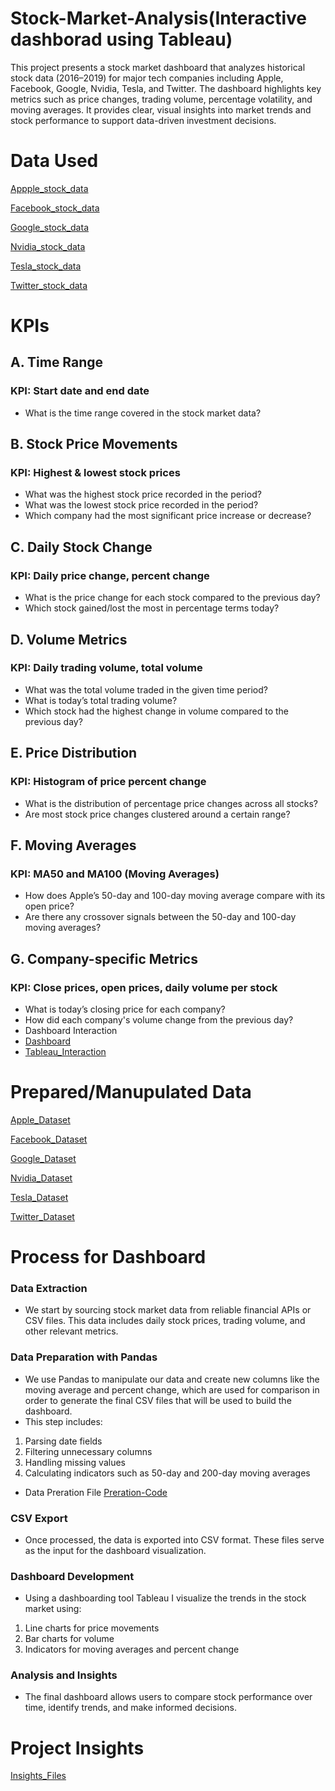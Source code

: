 # Stock-Market-Analysis(Interactive dashborad using Tableau)
This project presents a stock market dashboard that analyzes historical stock data (2016–2019) for major tech companies including Apple, Facebook, Google, Nvidia, Tesla, and Twitter. The dashboard highlights key metrics such as price changes, trading volume, percentage volatility, and moving averages. It provides clear, visual insights into market trends and stock performance to support data-driven investment decisions.
# Data Used
<a href="https://github.com/Pushkar2520/Stock-Market-Analysis/blob/main/AAPL.csv">Appple_stock_data<a/>

<a href="https://github.com/Pushkar2520/Stock-Market-Analysis/blob/main/FB.csv">Facebook_stock_data<a/>

<a href="https://github.com/Pushkar2520/Stock-Market-Analysis/blob/main/GOOGL.csv">Google_stock_data<a/>

<a href="https://github.com/Pushkar2520/Stock-Market-Analysis/blob/main/NVDA.csv">Nvidia_stock_data<a/>

<a href="https://github.com/Pushkar2520/Stock-Market-Analysis/blob/main/TSLA.csv">Tesla_stock_data<a/>

<a href="https://github.com/Pushkar2520/Stock-Market-Analysis/blob/main/TWTR.csv">Twitter_stock_data<a/>

# KPIs
## A.  Time Range
### KPI: Start date and end date
- What is the time range covered in the stock market data?

## B.  Stock Price Movements
### KPI: Highest & lowest stock prices
- What was the highest stock price recorded in the period?
- What was the lowest stock price recorded in the period?
- Which company had the most significant price increase or decrease?

## C.  Daily Stock Change
### KPI: Daily price change, percent change
- What is the price change for each stock compared to the previous day?
- Which stock gained/lost the most in percentage terms today?

## D.   Volume Metrics
### KPI: Daily trading volume, total volume
- What was the total volume traded in the given time period?
- What is today’s total trading volume?
- Which stock had the highest change in volume compared to the previous day?

## E.  Price Distribution
### KPI: Histogram of price percent change
- What is the distribution of percentage price changes across all stocks?
- Are most stock price changes clustered around a certain range?

## F.   Moving Averages
### KPI: MA50 and MA100 (Moving Averages)
- How does Apple’s 50-day and 100-day moving average compare with its open price?
- Are there any crossover signals between the 50-day and 100-day moving averages?

## G.   Company-specific Metrics
### KPI: Close prices, open prices, daily volume per stock
- What is today’s closing price for each company?
- How did each company's volume change from the previous day?
- Dashboard Interaction
- <a href="https://github.com/Pushkar2520/Stock-Market-Analysis/blob/main/Stock%20Market%20Dashboard.png">Dashboard<a/>
- <a 
href="https://public.tableau.com/app/profile/pushkar.raj8524/viz/StockAnalysis_17475223363400/Dashboard1">Tableau_Interaction<a/>

# Prepared/Manupulated Data
<a href="https://github.com/Pushkar2520/Stock-Market-Analysis/blob/main/Apple.csv">Apple_Dataset<a/>

<a href="https://github.com/Pushkar2520/Stock-Market-Analysis/blob/main/Facebook.csv">Facebook_Dataset<a/>

<a href="http://github.com/Pushkar2520/Stock-Market-Analysis/blob/main/Google.csv">Google_Dataset<a/>

<a href="https://github.com/Pushkar2520/Stock-Market-Analysis/blob/main/Nvidia.csv">Nvidia_Dataset<a/>

<a href="https://github.com/Pushkar2520/Stock-Market-Analysis/blob/main/Tesla.csv">Tesla_Dataset<a/>

<a href="https://github.com/Pushkar2520/Stock-Market-Analysis/blob/main/Twitter.csv">Twitter_Dataset<a/>

# Process for Dashboard
### Data Extraction
- We start by sourcing stock market data from reliable financial APIs or CSV files. This data includes daily stock prices, trading volume, and other relevant metrics.

### Data Preparation with Pandas
- We use Pandas to manipulate our data and create new columns like the moving average and percent change, which are used for comparison in order to generate the final CSV 
files that will be used to build the dashboard.
- This step includes:
1. Parsing date fields
2. Filtering unnecessary columns
3. Handling missing values
4. Calculating indicators such as 50-day and 200-day moving averages
-  Data Preration File
  <a href="https://github.com/Pushkar2520/Stock-Market-Analysis/blob/main/Stock%20Market%20Data%20Prepration.html">Preration-Code<a/>

### CSV Export
- Once processed, the data is exported into CSV format. These files serve as the input for the dashboard visualization.

### Dashboard Development
- Using a dashboarding tool Tableau I visualize the trends in the stock market using:
1. Line charts for price movements
2. Bar charts for volume
3. Indicators for moving averages and percent change

### Analysis and Insights
- The final dashboard allows users to compare stock performance over time, identify trends, and make informed decisions.

# Project Insights
  <a href="https://github.com/Pushkar2520/Stock-Market-Analysis/blob/main/Insights%20from%20the%20Stock%20Market%20Analysis.pptx">Insights_Files<a/>
